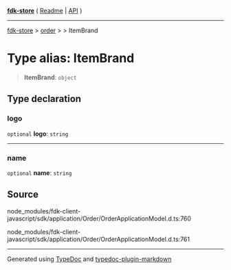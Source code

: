 [**fdk-store**](../../../README.md) ( [Readme](../../../README.md) \| [API](../../../API.md) )

---

[fdk-store](../../../API.md) > [order](../../README.md) > [<internal>](../README.md) > ItemBrand

# Type alias: ItemBrand

> **ItemBrand**: `object`

## Type declaration

### logo

`optional` **logo**: `string`

---

### name

`optional` **name**: `string`

## Source

node_modules/fdk-client-javascript/sdk/application/Order/OrderApplicationModel.d.ts:760

node_modules/fdk-client-javascript/sdk/application/Order/OrderApplicationModel.d.ts:761

---

Generated using [TypeDoc](https://typedoc.org/) and [typedoc-plugin-markdown](https://www.npmjs.com/package/typedoc-plugin-markdown)
